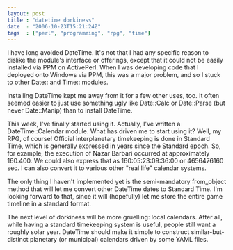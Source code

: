 ```yaml
---
layout: post
title : "datetime dorkiness"
date  : "2006-10-23T15:21:24Z"
tags  : ["perl", "programming", "rpg", "time"]
---
```

I have long avoided DateTime.  It's not that I had any specific reason to dislike the module's interface or offerings, except that it could not be easily installed via PPM on ActivePerl.  When I was developing code that I deployed onto Windows via PPM, this was a major problem, and so I stuck to other Date:: and Time:: modules.

Installing DateTime kept me away from it for a few other uses, too.  It often seemed easier to just use something ugly like Date::Calc or Date::Parse (but never Date::Manip) than to install DateTime.

This week, I've finally started using it.  Actually, I've written a DateTime::Calendar module.  What has driven me to start using it?  Well, my RPG, of course!  Official interplanetary timekeeping is done in Standard Time, which is generally expressed in years since the Standard epoch.  So, for example, the execution of Nazar Barbari occurred at approximately 160.400.  We could also express that as 160:05:23:09:36:00 or 4656476160 sec.  I can also convert it to various other "real life" calendar systems.

The only thing I haven't implemented yet is the semi-mandatory from_object method that will let me convert other DateTime dates to Standard Time.  I'm looking forward to that, since it will (hopefully) let me store the entire game timeline in a standard format.

The next level of dorkiness will be more gruelling: local calendars.  After all, while having a standard timekeeping system is useful, people still want a roughly solar year.  DateTime should make it simple to construct similar-but-distinct planetary (or municipal) calendars driven by some YAML files. 

